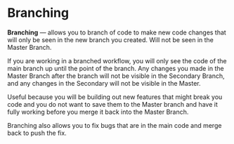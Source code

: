 # Branching

**Branching** — allows you to branch of code to make new code changes that will only be seen in the new branch you created.  Will not be seen in the Master Branch.

If you are working in a branched workflow, you will only see the code of the main branch up until the point of the branch.
Any changes you made in the Master Branch after the branch will not be visible in the Secondary Branch, and any changes in the Secondary will not be visible in the Master.

Useful because you will be building out new features that might break you code and you do not want to save them to the Master branch and have it fully working before you merge it back into the Master Branch.

Branching also allows you to fix bugs that are in the main code and merge back to push the fix.
